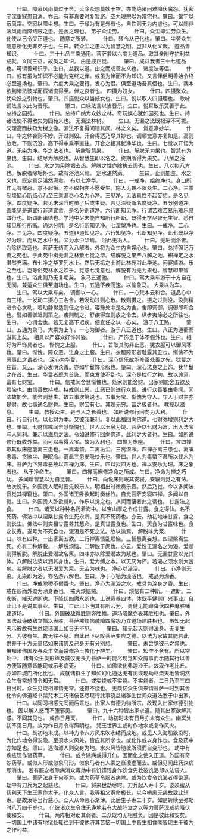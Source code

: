 <!-- { "loadSidebar": true } -->
　　什曰。障蔋风雨莫过于舍。灭除众想莫妙于空。亦能绝诸问难降伏魔怨。犹密宇深重寇患自消。亦云。有非真要时复暂游。空为理宗以为常宅也。肇曰。堂宇以蔽风霜。空寂以障尘想。生曰。于缘为有是外有也。自性则无为内虚也。可以庇非法风雨而障结贼之患。是舍之理也。
弟子众尘劳。
　　什曰。众尘即尘劳众生。化使从己令受正道也。
随意之所转。
　　什曰。转令从己化也。肇曰。尘劳众生随意所化无非弟子也。生曰。转众尘之愚以为智慧之明。岂非从化义哉。
道品善知识。
　　什曰。三十七品三乘通用。菩萨兼以六度为道品。取其亲附守护利益成就。义同三益。故类之知识。
由是成正觉。
　　肇曰。成益我者三十七道品也。可谓善知识乎。生曰。益我以道。由之而成善友义也。
诸度法等侣。
　　什曰。或有虽为知识不必能为克终之伴。或虽为伴而不为知识。又言伴侣明善始令终必至道场也。肇曰。六度大乘之要行。发心为侣。俱至道场吾真侣也。生曰。我本欲到诸法彼岸而假诸度得至。伴之良者也。
四摄为妓女。
　　什曰。四摄聚众。犹众妓之引物也。肇曰。四摄悦众以当妓女也。生曰。悦以取人四摄理也。
歌咏诵法言以此为音乐。
　　肇曰。口咏法言以当音乐。生曰。悦耳致乐莫善于此。
总持之园苑。
　　什曰。总持广纳为众妙之林。奇玩娱心犹如园苑也。生曰。持诸法使不得散失为园苑义也。
无漏法林树。
　　生曰。无漏之法既根深不可拔。又理高而扶疏为树之像。漏法不复得间错其间。林之义矣。
觉意净妙华。
　　什曰。华之体合则不妙。开过则毁。开合得适乃尽其妙也。调顺觉意亦复如是。高则放散。下则沉没。高下得中乘平直往。开合之相其犹净华也。生曰。七觉以开悟为道。无染为净。华之法者也。
解脱智慧果。
　　什曰。解脱无为果也。智慧有为果也。生曰。结尽为解脱也。从智慧生即以名之。终期所得为果矣。
八解之浴池。
　　什曰。水之为用除垢去热。解脱之性亦除执去阂也。生曰。八以拟八方也。解脱者除垢怀也。故有浴池义焉。
定水湛然满。
　　生曰。止则能鉴。水之义也。既定意足湛然满矣。
布以七净华。
　　什曰。一戒净。始终净也。身口所作无有微恶。意不起垢。亦不取相亦不愿受生。施人无畏不限众生。二心净。三乘制烦恼心断结心乃至三乘漏尽心名为心净。三见净。见法真性不起妄想。是名见净。四度疑净。若见未深当时虽了后或生疑。若见深疑断名度疑净。五分别道净。善能见是道宜行非道宜舍。是名分别道净。六行断知见净。行谓苦难苦易乐难乐易四行也。断谓断诸结也。学地中尽未能自知所行所断。既得无学尽智无生智。悉自知见所行所断。通达分明。是名行断知见净。七涅槃净也。生曰。一戒净。二心净。三见净。四度疑净。五道非道知见净。六行知见净。七断知见净。此七既以净好为理。而从定水中出。义为水中华焉。
浴此无垢人。
　　什曰。无垢而浴者。为除热取适也。菩萨无结而入八解者。外将为众生内自娱心也。肇曰。总持强记万善之苑也。于此苑中树无漏之林敷七觉之华。结解脱之果严八解之池。积禅定之水湛然充满。布七净之华罗列水上。然后无垢之士游此林苑浴此华池。闲宴嬉游。乐之至也。岂等俗苑林水之欢乎。觉意七觉意也。解脱有为无为果也。智慧即果智也。生曰。浴此则乃无复垢矣。
象马五通驰。
　　什曰。驾大乘车游于十方自在无阂。兼运众生俱至道场也。生曰。五通不疾而速。以谕象马。
大乘以为车。
　　生曰。驾以大乘车矣。
调御以一心。
　　什曰。一心梵本云和合。道品心中有三相。一发动二摄心三名舍。若发动过则心散。散则摄之。摄之过则没。没则精进令心发动。若动静得适则任之令进。容豫处中是名为舍。舍即调御。调御即和合也。譬如善御迟则策之。疾则制之。舒疾得宜则放之令去。纵步夷涂必之所往也。生曰。一心谓舍也。若无复高下迟疾。便宜任之以一心矣。
游于八正路。
　　肇曰。五通为象马。大乘为上车。一心为御者。游于八正道也。生曰。八正为通衢而游其上矣。
相具以严容众好饰其姿。
　　什曰。严饰足于体不假外也。生曰。相好为严饰具者也。
惭愧之上服。
　　什曰。旨取其防非止恶。犹衣服可以御风寒也。肇曰。惭愧。障众恶。法身之上服。生曰。衣服障形者耻露其丑也。惭愧不为恶事此之谓者也。
深心为华鬘。
　　什曰。深心信乐故能修善处善之先。犹鬘之在首。又云。深心发明众善。亦如华鬘饰形服也。肇曰。深心法身之上饰。犹华鬘之在首。生曰。华鬘者既为首饰。而束发使不乱也。深心是检行之初。故以谕焉。
富有七财宝。
　　什曰。信戒闻舍慧惭愧也。处家则能舍财。出家则能舍五欲及烦恼也。由信善故持戒。持戒则止恶。止恶已则进行众善。进行众善要由多闻。闻法故能舍。能舍则慧生。故五事次第说也。五事为宝。惭愧为守人。守人于财主亦是财。故七事通名财也。生曰。财宝有七。其理无穷。富之极者也。
教授以滋息。
　　生曰。教授众生。是与人之长善也。
如所说修行回向为大利。
　　什曰。行自行也。以七财为本。又彼我兼利。复以此福回向佛道。七财弥增则利之大也。肇曰。七财信戒闻舍慧惭愧也。世人以玉帛为饶。菩萨以七财为富。出入法宝与人同利。兼示以滋息之法。令如说修行回向佛道。此利之大者也。生曰。如所说修行既收外益。而可以易得大宝。故为大利也。
四禅为床座。
　　什曰。言四禅取其似床座能离三患也。一离毒螫。二离垢尘。三离湿冷。四禅亦离三患也。离嗔恚毒、贪欲尘、睡眠冷。离此三患安隐快乐也。肇曰。世人为毒螫下湿所以伐木为床。菩萨为下界毒恶故以四禅为床。生曰。四以拟四方也。禅以安乐为理。床之象者也。
从于净命生。
　　肇曰。四禅高床修净命之所成。生曰。净命为禅之巧功。
多闻增智慧以为自觉音。
　　什曰。向说床则眠其安寝。安寝则觉之有法。故次说乐。外国贵人眠时要先敕乐人。明相出时微奏乐音。然后乃觉。今以多闻法音觉其禅寝也。肇曰。外国诸王卧欲起时奏丝竹。自觉菩萨安寝四禅。多闻以自觉。生曰。外国贵人卧欲觉时。作乐以觉之也。从闻而悟者此之谓也。
甘露法之食。
　　什曰。诸天以种种名药着海中。以宝山摩之令成甘露。食之得仙。名不死药。佛法中以涅槃甘露令生死永断。是真不死药也。亦云。劫初地味甘露。食之则长生。佛法中则实相甘露养其慧命。是真甘露食也。生曰。天食为甘露味也。食之长寿。遂号为不死食也。泥洹是不死之法。故以谕焉。
解脱味为浆。
　　什曰。味有四种。一出家离五欲。二行禅离愦乱烦恼。三智慧离妄想。四涅槃离生死。亦有二种解脱。一解脱烦恼。二解脱于阂也。亦云。爱性无漏名之为渴。爱断则得解脱。解脱止爱渴故名浆。四味亦以除爱渴故为浆也。肇曰。无漏甘露以充其体。八解脱法浆以润其身也。生曰。爱为缚之本。以无厌为怀。若渴之须水则大苦矣。若解脱之者以无渴爱为浆。无苦为味也。
净心以澡浴。
　　什曰。心净则无染。无染即为浴。亦名游八解也。生曰。净于心垢为澡浴也。
戒品为涂香。
　　什曰。净戒除秽不假香也。肇曰。净心为澡浴之水。戒具为涂身之香。生曰。戒在形而外勋为涂身香也。
摧灭烦恼贼。
　　什曰。烦恼有二种断。一遮断。二永断。摧灭遮断也。下降伏四魔永断也。上说资养四体。体既平健则广兴事业。自此已下是说其事业。生曰。自此已下明其有所云为。
勇健无能踰降伏四种魔胜幡建道场。
　　什曰。外国破敌得胜则竖胜幡。道场降魔亦表其胜相也。肇曰。外国法战诤破敌立幡以表胜。菩萨摧烦恼贼降四魔怨乃立道场建胜相也。
虽知无起灭示彼故有生悉现诸国土如日无不见。
　　肇曰。知无起灭则得法身。无复生分。为彼有生。故无往不见。自此已下尽叹菩萨变应之德。以法为家故其能若此。
供养于十方无量亿如来诸佛及己身无有分别想。
　　肇曰。未尝觉彼己之异也。
虽知诸佛国及与众生空而常修净土教化于群生。
　　肇曰。知空不舍有。所以常处中。
诸有众生类形声及威仪无畏力菩萨一时能尽现觉知众魔事而示随其行以善方便智随意皆能现或示老病死。
　　什曰。如佛欲化弗迦沙王。故现作老比丘。亦如四城门所化比也。
成就诸群生了知如幻化通达无有阂或现劫尽烧天地皆洞然众生有常想照令知无常。
　　什曰。或实烧或不实烧。不实烧者。二日乃至三四日出时。众生见烧相即悟无常。还摄不烧也。
无数亿众生俱来请菩萨一时到其舍化令向佛道经书禁咒术工巧诸伎艺尽现行此事饶益诸群生世间众道法悉于中出家。
　　什曰。以同习相感先同而后乖也。出家人有德为物所宗。故现入出家修德引物也。
因以解人惑而不堕邪见。
　　肇曰。九十六种皆出家求道。随其出家欲解其惑。不同其见也。
或作日月天。
　　什曰。劫初时未有日月亦未有众生。幽冥处初不见日月。故为作日月令得照明也。
梵王世界主或时作地水或复作风火。
　　什曰。劫初地未成。以神力令六方风来吹水结而成地。或见人入海船欲没时。为化作地令得安隐。至须水火风处。皆应其所求也。或化作或以身作也。食及药中亦如是也。肇曰。遇海漂人则变身为地。水火风皆随彼所须而自变形也。
劫中有疾疫现作诸药草。
　　什曰。或令除病或得升仙。因而化之使入正道。外国有奇妙药草。或似人形或似象马形。似象马者有人乘之径凌虚而去。或但见闻此药众病即消也。
若有服之者除病消众毒劫中有饥馑现身作饮食先救彼饥渴却以法语人。
　　肇曰。菩萨法身于何不为。或为药草令服者病除。或为饮食令饥渴者得饱满。
劫中有刀兵为之起慈悲。
　　什曰。将来世劫尽时。刀兵起人寿十岁。婆须蜜从忉利天下生王家作太子。化众人言。我等祖父寿命极长。以今嗔恚无慈故致此短寿。是故汝等当行慈心。众人从命恶心渐薄。此后生子寿二十岁。如是转续至弥勒时八万四千岁也。
化彼诸众生令住无诤地若有大战阵立之以等力菩萨现威势降伏使和安。
　　什曰。两阵相对助其弱者。二众既均无相胜负。因是彼此和安矣。
一切国土中诸有地狱处辄往到于彼勉济其苦恼一切国土中畜生相食啖皆现生于彼为之作利益。

